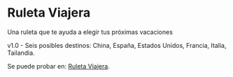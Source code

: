 # Ruleta Viajera

Una ruleta que te ayuda a elegir tus próximas vacaciones

v1.0 - Seis posibles destinos: China, España, Estados Unidos, Francia, Italia, Tailandia.

Se puede probar en: [Ruleta Viajera](https://hectorconte.github.io/ruleta-viajera/).
